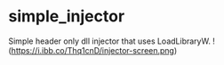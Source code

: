 # simple_injector
Simple header only dll injector that uses LoadLibraryW.
!(https://i.ibb.co/Thq1cnD/injector-screen.png)
